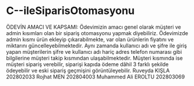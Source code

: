 # C--ileSiparisOtomasyonu
ÖDEVİN AMACI VE KAPSAMI:
Ödevimizin amacı genel olarak müşteri ve admin kısımları olan bir sipariş otomasyonu yapmak diyebiliriz. Ödevimizde admin kısmı ürün ekleyip çıkarabilmekte, var olan ürünlerin fiyatını ve miktarını güncelleyebilmektedir. Aynı zamanda kullanıcı adı ve şifre ile giriş yapan müşterilerin şifre ve kullanıcı adı hariç adres telefon numarası gibi bilgilerine müşteri takip kısmından ulaşabilmektedir.
Müşteri kısmında ise müşteri sipariş verebilir, siparişi kapıda ödeme dâhil 3 farklı şekilde ödeyebilir ve eski sipariş geçmişini görüntüleyebilir.
Ruveyda KIŞLA  202802033
Rojhat MEN     202804003
Muhammed Ali EROLTU 202803069 

